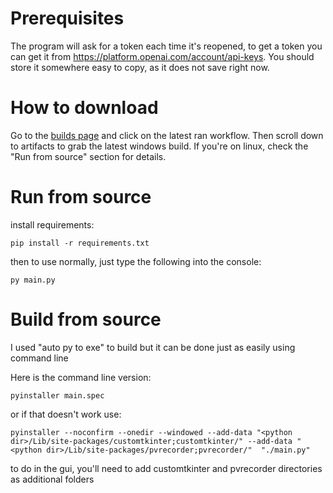# Prerequisites
The program will ask for a token each time it's reopened, to get a token you can get it from https://platform.openai.com/account/api-keys. You should store it somewhere easy to copy, as it does not save right now.

# How to download

Go to the [builds page](https://github.com/Rubyboat1207/audio-summarizer/actions/workflows/pyinstaller.yml) and click on the latest ran workflow. Then scroll down to artifacts to grab the latest windows build. If you're on linux, check the "Run from source" section for details. 

# Run from source

install requirements:
```
pip install -r requirements.txt
```

then to use normally, just type the following into the console:
```
py main.py
```

# Build from source

I used "auto py to exe" to build but it can be done just as easily using command line

Here is the command line version:
```
pyinstaller main.spec
```
or if that doesn't work use:
```
pyinstaller --noconfirm --onedir --windowed --add-data "<python dir>/Lib/site-packages/customtkinter;customtkinter/" --add-data "<python dir>/Lib/site-packages/pvrecorder;pvrecorder/"  "./main.py"
```

to do in the gui, you'll need to add customtkinter and pvrecorder directories as additional folders